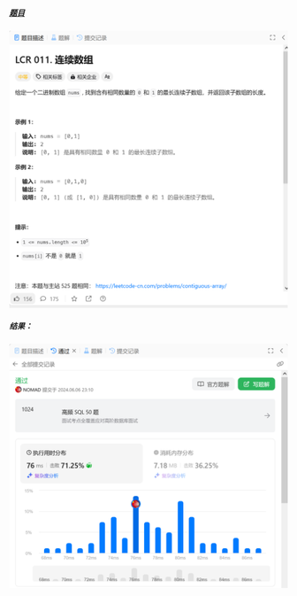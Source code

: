 ##### [题目](https://leetcode.cn/problems/A1NYOS/description/?envType=study-plan-v2&envId=coding-interviews-special)
![pic](img.png)
##### 结果：
![pic](result.png)